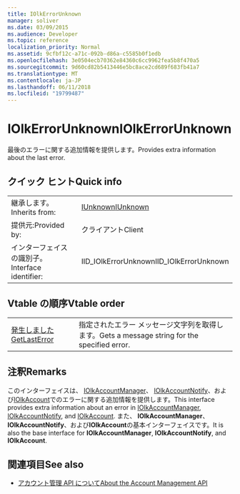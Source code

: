 ```yaml
---
title: IOlkErrorUnknown
manager: soliver
ms.date: 03/09/2015
ms.audience: Developer
ms.topic: reference
localization_priority: Normal
ms.assetid: 9cfbf12c-a71c-092b-d86a-c5585b0f1edb
ms.openlocfilehash: 3e0504ecb70362e84360c6cc9962fea5b8f470a5
ms.sourcegitcommit: 9d60cd82b5413446e5bc8ace2cd689f683fb41a7
ms.translationtype: MT
ms.contentlocale: ja-JP
ms.lasthandoff: 06/11/2018
ms.locfileid: "19799487"
---
```

# <a name="iolkerrorunknown"></a><span data-ttu-id="c3ca3-102">IOlkErrorUnknown</span><span class="sxs-lookup"><span data-stu-id="c3ca3-102">IOlkErrorUnknown</span></span>

<span data-ttu-id="c3ca3-103">最後のエラーに関する追加情報を提供します。</span><span class="sxs-lookup"><span data-stu-id="c3ca3-103">Provides extra information about the last error.</span></span>
  
## <a name="quick-info"></a><span data-ttu-id="c3ca3-104">クイック ヒント</span><span class="sxs-lookup"><span data-stu-id="c3ca3-104">Quick info</span></span>

|||
|:-----|:-----|
|<span data-ttu-id="c3ca3-105">継承します。</span><span class="sxs-lookup"><span data-stu-id="c3ca3-105">Inherits from:</span></span>  <br/> |[<span data-ttu-id="c3ca3-106">IUnknown</span><span class="sxs-lookup"><span data-stu-id="c3ca3-106">IUnknown</span></span>](http://msdn.microsoft.com/library/com.iunknown%28Office.15%29.aspx) <br/> |
|<span data-ttu-id="c3ca3-107">提供元:</span><span class="sxs-lookup"><span data-stu-id="c3ca3-107">Provided by:</span></span>  <br/> |<span data-ttu-id="c3ca3-108">クライアント</span><span class="sxs-lookup"><span data-stu-id="c3ca3-108">Client</span></span>  <br/> |
|<span data-ttu-id="c3ca3-109">インターフェイスの識別子。</span><span class="sxs-lookup"><span data-stu-id="c3ca3-109">Interface identifier:</span></span>  <br/> |<span data-ttu-id="c3ca3-110">IID_IOlkErrorUnknown</span><span class="sxs-lookup"><span data-stu-id="c3ca3-110">IID_IOlkErrorUnknown</span></span>  <br/> |
   
## <a name="vtable-order"></a><span data-ttu-id="c3ca3-111">Vtable の順序</span><span class="sxs-lookup"><span data-stu-id="c3ca3-111">Vtable order</span></span>

|||
|:-----|:-----|
|[<span data-ttu-id="c3ca3-112">発生しました</span><span class="sxs-lookup"><span data-stu-id="c3ca3-112">GetLastError</span></span>](iolkerrorunknown-getlasterror.md) <br/> |<span data-ttu-id="c3ca3-113">指定されたエラー メッセージ文字列を取得します。</span><span class="sxs-lookup"><span data-stu-id="c3ca3-113">Gets a message string for the specified error.</span></span>  <br/> |
   
## <a name="remarks"></a><span data-ttu-id="c3ca3-114">注釈</span><span class="sxs-lookup"><span data-stu-id="c3ca3-114">Remarks</span></span>

<span data-ttu-id="c3ca3-115">このインターフェイスは、 [IOlkAccountManager](iolkaccountmanager.md)、 [IOlkAccountNotify](iolkaccountnotify.md)、および[IOlkAccount](iolkaccount.md)でのエラーに関する追加情報を提供します。</span><span class="sxs-lookup"><span data-stu-id="c3ca3-115">This interface provides extra information about an error in [IOlkAccountManager](iolkaccountmanager.md), [IOlkAccountNotify](iolkaccountnotify.md), and [IOlkAccount](iolkaccount.md).</span></span> <span data-ttu-id="c3ca3-116">また、 **IOlkAccountManager**、 **IOlkAccountNotify**、および**IOlkAccount**の基本インターフェイスです。</span><span class="sxs-lookup"><span data-stu-id="c3ca3-116">It is also the base interface for **IOlkAccountManager**, **IOlkAccountNotify**, and **IOlkAccount**.</span></span> 
  
## <a name="see-also"></a><span data-ttu-id="c3ca3-117">関連項目</span><span class="sxs-lookup"><span data-stu-id="c3ca3-117">See also</span></span>

- [<span data-ttu-id="c3ca3-118">アカウント管理 API について</span><span class="sxs-lookup"><span data-stu-id="c3ca3-118">About the Account Management API</span></span>](about-the-account-management-api.md)


